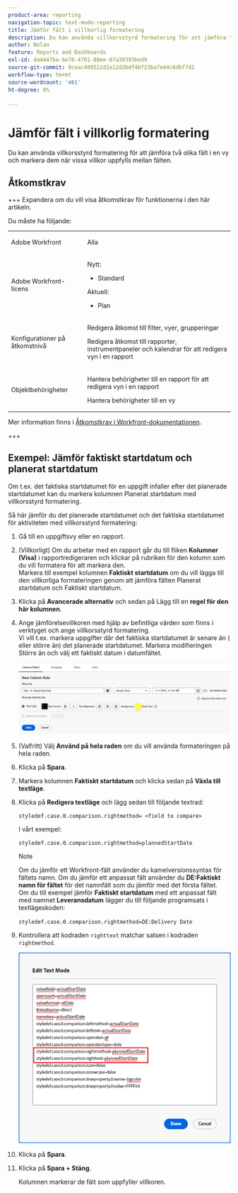 ```yaml
---
product-area: reporting
navigation-topic: text-mode-reporting
title: Jämför fält i villkorlig formatering
description: Du kan använda villkorsstyrd formatering för att jämföra två olika fält i en vy och markera dem när vissa villkor uppfylls mellan fälten.
author: Nolan
feature: Reports and Dashboards
exl-id: da4447ba-6e76-4701-88ee-87a30393bed9
source-git-commit: 9caac488522d2a12d3bdf4bf23ba7e44c6dbf7d2
workflow-type: tm+mt
source-wordcount: '461'
ht-degree: 0%

---
```


# Jämför fält i villkorlig formatering

<!-- Audited: 1/2025 -->

Du kan använda villkorsstyrd formatering för att jämföra två olika fält i en vy och markera dem när vissa villkor uppfylls mellan fälten.

## Åtkomstkrav

+++ Expandera om du vill visa åtkomstkrav för funktionerna i den här artikeln.

Du måste ha följande:

<table style="table-layout:auto"> 
 <col> 
 <col> 
 <tbody> 
  <tr> 
   <td role="rowheader">Adobe Workfront</td> 
   <td> <p>Alla</p> </td> 
  </tr> 
  <tr> 
   <td role="rowheader">Adobe Workfront-licens</td> 
   <td> 
      <p>Nytt:</p>
         <ul>
         <li><p>Standard</p></li>
         </ul>
      <p>Aktuell:</p>
         <ul>
         <li><p>Plan</p></li>
         </ul>
   </td> 
  </tr> 
  <tr> 
   <td role="rowheader">Konfigurationer på åtkomstnivå</td> 
   <td> <p>Redigera åtkomst till filter, vyer, grupperingar</p> <p>Redigera åtkomst till rapporter, instrumentpaneler och kalendrar för att redigera vyn i en rapport</p></td> 
  </tr> 
  <tr> 
   <td role="rowheader">Objektbehörigheter</td> 
   <td> <p>Hantera behörigheter till en rapport för att redigera vyn i en rapport</p> <p>Hantera behörigheter till en vy</p></td> 
  </tr> 
 </tbody> 
</table>

Mer information finns i [Åtkomstkrav i Workfront-dokumentationen](/help/quicksilver/administration-and-setup/add-users/access-levels-and-object-permissions/access-level-requirements-in-documentation.md).

+++

## Exempel: Jämför faktiskt startdatum och planerat startdatum

Om t.ex. det faktiska startdatumet för en uppgift infaller efter det planerade startdatumet kan du markera kolumnen Planerat startdatum med villkorsstyrd formatering.

Så här jämför du det planerade startdatumet och det faktiska startdatumet för aktiviteten med villkorsstyrd formatering:

1. Gå till en uppgiftsvy eller en rapport.
1. (Villkorligt) Om du arbetar med en rapport går du till fliken **Kolumner (Visa)** i rapportredigeraren och klickar på rubriken för den kolumn som du vill formatera för att markera den.\
   Markera till exempel kolumnen **Faktiskt startdatum** om du vill lägga till den villkorliga formateringen genom att jämföra fälten Planerat startdatum och Faktiskt startdatum.

1. Klicka på **Avancerade alternativ** och sedan på Lägg till en **regel för den här kolumnen**.

1. Ange jämförelsevillkoren med hjälp av befintliga värden som finns i verktyget och ange villkorsstyrd formatering.\
   Vi vill t.ex. markera uppgifter där det faktiska startdatumet är senare än ( eller större än) det planerade startdatumet. Markera modifieringen Större än och välj ett faktiskt datum i datumfältet.

   ![](assets/cond-format-1-350x84.png)

1. (Valfritt) Välj **Använd på hela raden** om du vill använda formateringen på hela raden.
1. Klicka på **Spara**.

1. Markera kolumnen **Faktiskt startdatum** och klicka sedan på **Växla till textläge**.

1. Klicka på **Redigera textläge** och lägg sedan till följande textrad:

   ```
   styledef.case.0.comparison.rightmethod= <field to compare>
   ```

   I vårt exempel:

   ```
   styledef.case.0.comparison.rightmethod=plannedStartDate
   ```

   >[!NOTE]
   >
   >Om du jämför ett Workfront-fält använder du kamelversionssyntax för fältets namn. Om du jämför ett anpassat fält använder du **DE:Faktiskt namn för fältet** för det namnfält som du jämför med det första fältet.\
   >Om du till exempel jämför **Faktiskt startdatum** med ett anpassat fält med namnet **Leveransdatum** lägger du till följande programsats i textlägeskoden:
   >
   >`styledef.case.0.comparison.rightmethod=DE:Delivery Date`

1. Kontrollera att kodraden `righttext` matchar satsen i kodraden `rightmethod`.

   ![](assets/cond-format-2-350x171.png)

1. Klicka på **Spara**.
1. Klicka på **Spara + Stäng**.

   Kolumnen markerar de fält som uppfyller villkoren.
